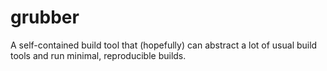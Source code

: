 # grubber

A self-contained build tool that (hopefully) can abstract a lot of usual
build tools and run minimal, reproducible builds.


